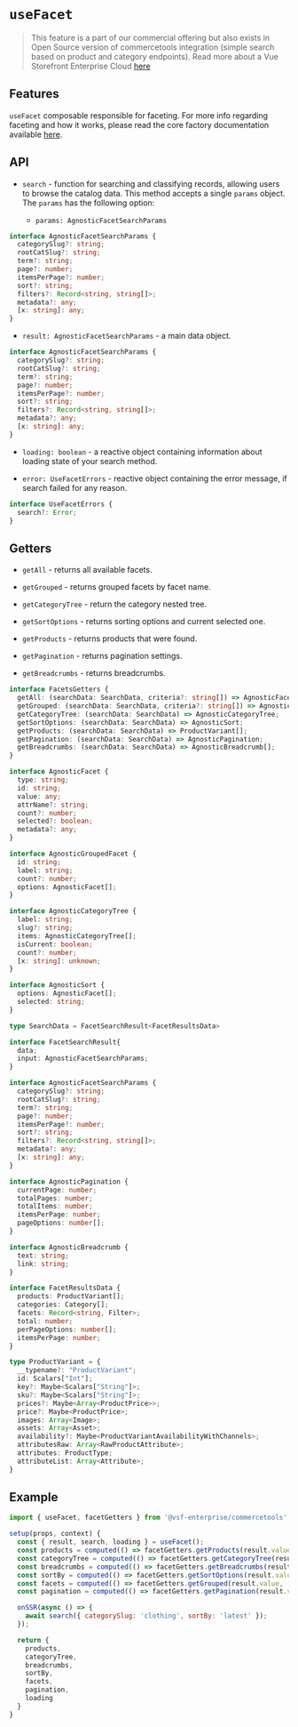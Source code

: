 # `useFacet` <Badge text="Enterprise" type="info" />

> This feature is a part of our commercial offering but also exists in Open Source version of commercetools integration (simple search based on product and category endpoints). Read more about a Vue Storefront Enterprise Cloud [here](https://www.vuestorefront.io/cloud)

## Features

`useFacet` composable responsible for faceting. For more info regarding faceting and how it works, please read the core factory documentation available [here](/composables/use-facet). 

## API

- `search` - function for searching and classifying records, allowing users to browse the catalog data. This method accepts a single `params` object. The `params` has the following option:

    - `params: AgnosticFacetSearchParams`

```ts
interface AgnosticFacetSearchParams {
  categorySlug?: string;
  rootCatSlug?: string;
  term?: string;
  page?: number;
  itemsPerPage?: number;
  sort?: string;
  filters?: Record<string, string[]>;
  metadata?: any;
  [x: string]: any;
}
```

- `result: AgnosticFacetSearchParams` - a main data object.

```ts
interface AgnosticFacetSearchParams {
  categorySlug?: string;
  rootCatSlug?: string;
  term?: string;
  page?: number;
  itemsPerPage?: number;
  sort?: string;
  filters?: Record<string, string[]>;
  metadata?: any;
  [x: string]: any;
}
```

- `loading: boolean` - a reactive object containing information about loading state of your search method.

- `error: UseFacetErrors` - reactive object containing the error message, if search failed for any reason.

```ts
interface UseFacetErrors {
  search?: Error;
}
```

## Getters

- `getAll` - returns all available facets.

- `getGrouped` - returns grouped facets by facet name.

- `getCategoryTree` - return the category nested tree.

- `getSortOptions` - returns sorting options and current selected one.

- `getProducts` - returns products that were found.

- `getPagination` - returns pagination settings.

- `getBreadcrumbs` - returns breadcrumbs.

```ts
interface FacetsGetters {
  getAll: (searchData: SearchData, criteria?: string[]) => AgnosticFacet[];
  getGrouped: (searchData: SearchData, criteria?: string[]) => AgnosticGroupedFacet[];
  getCategoryTree: (searchData: SearchData) => AgnosticCategoryTree;
  getSortOptions: (searchData: SearchData) => AgnosticSort;
  getProducts: (searchData: SearchData) => ProductVariant[];
  getPagination: (searchData: SearchData) => AgnosticPagination;
  getBreadcrumbs: (searchData: SearchData) => AgnosticBreadcrumb[];
}

interface AgnosticFacet {
  type: string;
  id: string;
  value: any;
  attrName?: string;
  count?: number;
  selected?: boolean;
  metadata?: any;
}

interface AgnosticGroupedFacet {
  id: string;
  label: string;
  count?: number;
  options: AgnosticFacet[];
}

interface AgnosticCategoryTree {
  label: string;
  slug?: string;
  items: AgnosticCategoryTree[];
  isCurrent: boolean;
  count?: number;
  [x: string]: unknown;
}

interface AgnosticSort {
  options: AgnosticFacet[];
  selected: string;
}

type SearchData = FacetSearchResult<FacetResultsData>

interface FacetSearchResult{
  data;
  input: AgnosticFacetSearchParams;
}

interface AgnosticFacetSearchParams {
  categorySlug?: string;
  rootCatSlug?: string;
  term?: string;
  page?: number;
  itemsPerPage?: number;
  sort?: string;
  filters?: Record<string, string[]>;
  metadata?: any;
  [x: string]: any;
}

interface AgnosticPagination {
  currentPage: number;
  totalPages: number;
  totalItems: number;
  itemsPerPage: number;
  pageOptions: number[];
}

interface AgnosticBreadcrumb {
  text: string;
  link: string;
}

interface FacetResultsData {
  products: ProductVariant[];
  categories: Category[];
  facets: Record<string, Filter>;
  total: number;
  perPageOptions: number[];
  itemsPerPage: number;
}

type ProductVariant = {
  __typename?: "ProductVariant";
  id: Scalars["Int"];
  key?: Maybe<Scalars["String"]>;
  sku?: Maybe<Scalars["String"]>;
  prices?: Maybe<Array<ProductPrice>>;
  price?: Maybe<ProductPrice>;
  images: Array<Image>;
  assets: Array<Asset>;
  availability?: Maybe<ProductVariantAvailabilityWithChannels>;
  attributesRaw: Array<RawProductAttribute>;
  attributes: ProductType;
  attributeList: Array<Attribute>;
}
```

## Example

```js
import { useFacet, facetGetters } from '@vsf-enterprise/commercetools';

setup(props, context) {
  const { result, search, loading } = useFacet();
  const products = computed(() => facetGetters.getProducts(result.value));
  const categoryTree = computed(() => facetGetters.getCategoryTree(result.value));
  const breadcrumbs = computed(() => facetGetters.getBreadcrumbs(result.value));
  const sortBy = computed(() => facetGetters.getSortOptions(result.value));
  const facets = computed(() => facetGetters.getGrouped(result.value, ['color', 'size']));
  const pagination = computed(() => facetGetters.getPagination(result.value));

  onSSR(async () => {
    await search({ categorySlug: 'clothing', sortBy: 'latest' });
  });

  return {
    products,
    categoryTree,
    breadcrumbs,
    sortBy,
    facets,
    pagination,
    loading
  }
}
```
